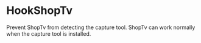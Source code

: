 # HookShopTv
Prevent ShopTv from detecting the capture tool. ShopTv can work normally when the capture tool is installed.


